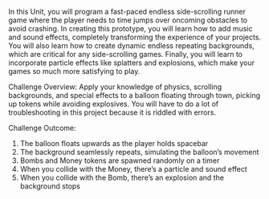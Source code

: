 In this Unit, you will program a fast-paced endless side-scrolling runner game where the player needs to time jumps over oncoming obstacles to avoid crashing. In creating this prototype, you will learn how to add music and sound effects, completely transforming the experience of your projects. You will also learn how to create dynamic endless repeating backgrounds, which are critical for any side-scrolling games. Finally, you will learn to incorporate particle effects like splatters and explosions, which make your games so much more satisfying to play.

Challenge Overview: 
Apply your knowledge of physics, scrolling backgrounds, and special effects to a balloon floating through town, picking up tokens while avoiding explosives. You will have to do a lot of troubleshooting in this project because it is riddled with errors. 

Challenge Outcome:
1. The balloon floats upwards as the player holds spacebar
2. The background seamlessly repeats, simulating the balloon’s movement
3. Bombs and Money tokens are spawned randomly on a timer 
4. When you collide with the Money, there’s a particle and sound effect
5. When you collide with the Bomb, there’s an explosion and the background stops 

